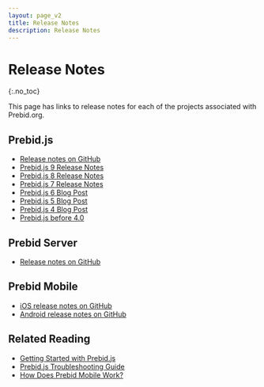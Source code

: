 ```yaml
---
layout: page_v2
title: Release Notes
description: Release Notes
---
```


<div class="bs-docs-section" markdown="1">

# Release Notes

{:.no_toc}

This page has links to release notes for each of the projects associated with Prebid.org.

## Prebid.js

+ [Release notes on GitHub](https://github.com/prebid/Prebid.js/releases)
+ [Prebid.js 9 Release Notes](/dev-docs/pb9-notes.html)
+ [Prebid.js 8 Release Notes](/dev-docs/pb8-notes.html)
+ [Prebid.js 7 Release Notes](/dev-docs/pb7-notes.html)
+ [Prebid.js 6 Blog Post](https://prebid.org/blog/prebid-6-0-release/)
+ [Prebid.js 5 Blog Post](https://prebid.org/blog/prebid-5-0-release/)
+ [Prebid.js 4 Blog Post](https://prebid.org/blog/prebid-js-release-4-0/)
+ [Prebid.js before 4.0](/prebid/prebidjsReleases.html)

## Prebid Server

+ [Release notes on GitHub](https://github.com/prebid/prebid-server/releases)

## Prebid Mobile

+ [iOS release notes on GitHub](https://github.com/prebid/prebid-mobile-ios/releases)
+ [Android release notes on GitHub](https://github.com/prebid/prebid-mobile-android/releases)

## Related Reading

+ [Getting Started with Prebid.js]({{site.baseurl}}/dev-docs/getting-started.html)
+ [Prebid.js Troubleshooting Guide]({{site.baseurl}}/dev-docs/prebid-troubleshooting-guide.html)
+ [How Does Prebid Mobile Work?]({{site.baseurl}}/prebid-mobile/prebid-mobile.html)

</div>
